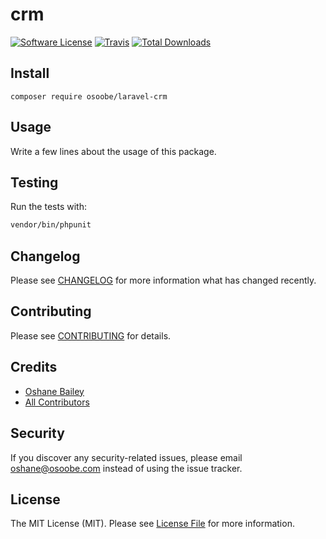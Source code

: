 # crm

[![Software License](https://img.shields.io/badge/license-MIT-brightgreen.svg?style=flat-square)](LICENSE.md)
[![Travis](https://img.shields.io/travis/osoobe/laravel-crm.svg?style=flat-square)]()
[![Total Downloads](https://img.shields.io/packagist/dt/osoobe/laravel-crm.svg?style=flat-square)](https://packagist.org/packages/osoobe/laravel-crm)

## Install
`composer require osoobe/laravel-crm`

## Usage
Write a few lines about the usage of this package.

## Testing
Run the tests with:

``` bash
vendor/bin/phpunit
```

## Changelog
Please see [CHANGELOG](CHANGELOG.md) for more information what has changed recently.

## Contributing
Please see [CONTRIBUTING](CONTRIBUTING.md) for details.

## Credits

- [Oshane Bailey](https://github.com/osoobe)
- [All Contributors](https://github.com/osoobe/laravel-crm/contributors)

## Security
If you discover any security-related issues, please email oshane@osoobe.com instead of using the issue tracker.

## License
The MIT License (MIT). Please see [License File](/LICENSE.md) for more information.
